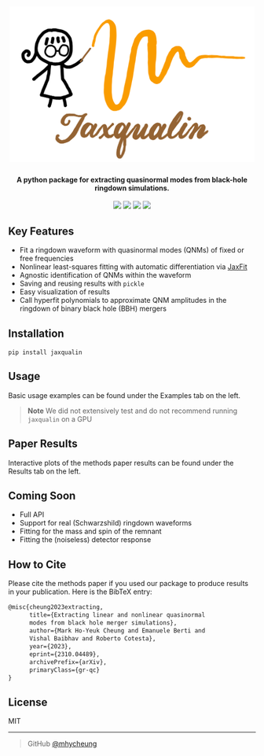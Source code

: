 <h1 align="center">
    <img src="jaxqualin_logo.png" alt="jaxqualin" width="500">
</h1>

<h4 align="center"> A python package for extracting quasinormal modes from black-hole ringdown simulations.</h4>

<p align="center">
    <a href = "https://arxiv.org/abs/2310.04489"><img src="https://img.shields.io/badge/arXiv-2310.04489-b31b1b.svg"></a>
    <a href="https://badge.fury.io/py/jaxqualin"><img src="https://badge.fury.io/py/jaxqualin.svg"></a>
    <a href="https://github.com/mhycheung/jaxqualin/actions/workflows/pytest.yml"><img src="https://github.com/mhycheung/jaxqualin/actions/workflows/pytest.yml/badge.svg"></a>
    <a href="https://github.com/mhycheung/jaxqualin/blob/main/LICENSE"><img src="https://img.shields.io/badge/license-MIT-blue.svg"></a>
</p>

## Key Features

* Fit a ringdown waveform with quasinormal modes (QNMs) of fixed or free frequencies
* Nonlinear least-squares fitting with automatic differentiation via <a href="https://github.com/Dipolar-Quantum-Gases/jaxfit">JaxFit</a>
* Agnostic identification of QNMs within the waveform
* Saving and reusing results with `pickle`
* Easy visualization of results
* Call hyperfit polynomials to approximate QNM amplitudes in the ringdown of binary black hole (BBH) mergers

## Installation

```shell
pip install jaxqualin
```

## Usage

Basic usage examples can be found under the Examples tab on the left.

> **Note**
> We did not extensively test and do not recommend running `jaxqualin` on a GPU

## Paper Results

Interactive plots of the methods paper results can be found under the Results tab on the left.

## Coming Soon

* Full API
* Support for real (Schwarzshild) ringdown waveforms
* Fitting for the mass and spin of the remnant
* Fitting the (noiseless) detector response 

## How to Cite
Please cite the methods paper if you used our package to produce results in your publication.
Here is the BibTeX entry:
```
@misc{cheung2023extracting,
      title={Extracting linear and nonlinear quasinormal
      modes from black hole merger simulations}, 
      author={Mark Ho-Yeuk Cheung and Emanuele Berti and 
      Vishal Baibhav and Roberto Cotesta},
      year={2023},
      eprint={2310.04489},
      archivePrefix={arXiv},
      primaryClass={gr-qc}
}
```

## License

MIT

---

> GitHub [@mhycheung](https://github.com/mhycheung)